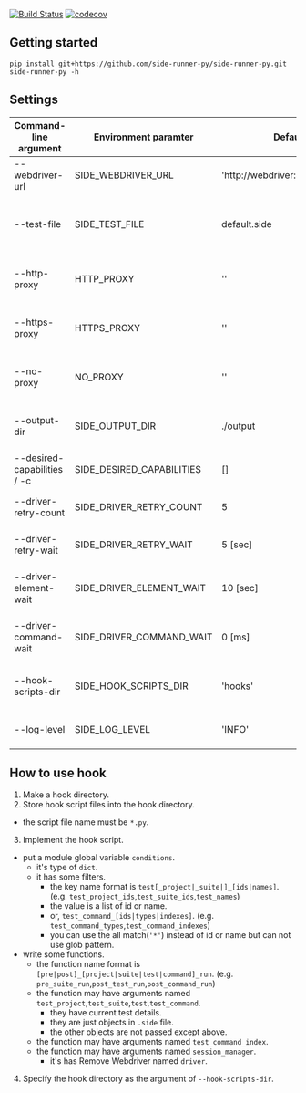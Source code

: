 [![Build Status](https://travis-ci.org/side-runner-py/side-runner-py.svg?branch=master)](https://travis-ci.org/side-runner-py/side-runner-py)
[![codecov](https://codecov.io/gh/side-runner-py/side-runner-py/branch/master/graph/badge.svg)](https://codecov.io/gh/side-runner-py/side-runner-py)

## Getting started

```
pip install git+https://github.com/side-runner-py/side-runner-py.git
side-runner-py -h
```

## Settings
| Command-line argument       | Environment paramter      | Default                        | Description                                       |
| --------------------------- | ------------------------- | ------------------------------ | ------------------------------------------------- |
| --webdriver-url             | SIDE_WEBDRIVER_URL        | 'http://webdriver:4444/wd/hub' | URL of Selenium WebDriver                         |
| --test-file                 | SIDE_TEST_FILE            | default.side                   | Selenium IDE "SIDE" file-path pattern for testing |
| --http-proxy                | HTTP_PROXY                | ''                             | Proxy settings within WebDriver                   |
| --https-proxy               | HTTPS_PROXY               | ''                             | Proxy settings within WebDriver                   |
| --no-proxy                  | NO_PROXY                  | ''                             | Proxy settings within WebDriver                   |
| --output-dir                | SIDE_OUTPUT_DIR           | ./output                       | Test result output directory path                 |
| --desired-capabilities / -c | SIDE_DESIRED_CAPABILITIES | []                             | WebDriver's desired capabilities                  |
| --driver-retry-count        | SIDE_DRIVER_RETRY_COUNT   | 5                              | Driver initialize retry count                     |
| --driver-retry-wait         | SIDE_DRIVER_RETRY_WAIT    | 5 [sec]                        | Driver initialize wait time                       |
| --driver-element-wait       | SIDE_DRIVER_ELEMENT_WAIT  | 10 [sec]                       | Maximum wait time of element selection            |
| --driver-command-wait       | SIDE_DRIVER_COMMAND_WAIT  | 0 [ms]                         | Wait time between test commands                   |
| --hook-scripts-dir          | SIDE_HOOK_SCRIPTS_DIR     | 'hooks'                        | Pre hook python script directory                  |
| --log-level                 | SIDE_LOG_LEVEL            | 'INFO'                         | Log level of 'logging' library                    |

## How to use hook
1. Make a hook directory.
2. Store hook script files into the hook directory.
  - the script file name must be `*.py`.
3. Implement the hook script.
  - put a module global variable `conditions`.
    - it's type of `dict`.
    - it has some filters.
      - the key name format is `test[_project|_suite|]_[ids|names]`. (e.g. `test_project_ids`,`test_suite_ids`,`test_names`)
      - the value is a list of id or name.
      - or, `test_command_[ids|types|indexes]`. (e.g. `test_command_types`,`test_command_indexes`)
      - you can use the all match(`'*'`) instead of id or name but can not use glob pattern.
  - write some functions.
    - the function name format is `[pre|post]_[project|suite|test|command]_run`. (e.g. `pre_suite_run`,`post_test_run`,`post_command_run`)
    - the function may have arguments named `test_project`,`test_suite`,`test`,`test_command`.
      - they have current test details.
      - they are just objects in `.side` file.
      - the other objects are not passed except above.
    - the function may have arguments named `test_command_index`.
    - the function may have arguments named `session_manager`.
      - it's has Remove Webdriver named `driver`.
4. Specify the hook directory as the argument of `--hook-scripts-dir`.

